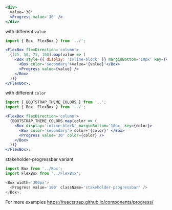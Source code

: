 ```jsx
<div>
  value='30'
  <Progress value='30' />
</div>
```

with different `value`

```jsx
import { Box, FlexBox } from '../';

<FlexBox flexDirection='column'>
  {[25, 50, 75, 100].map(value => (
    <Box style={{ display: 'inline-block' }} marginBottom='10px' key={value}>
      <Box color='secondary'>value='{value}'</Box>
      <Progress value={value} />
    </Box>
  ))}
</FlexBox>;
```

with different `color`

```jsx
import { BOOTSTRAP_THEME_COLORS } from '..';
import { Box, FlexBox } from '../';

<FlexBox flexDirection='column'>
  {BOOTSTRAP_THEME_COLORS.map(color => (
    <Box display='inline-block' marginBottom='10px' key={color}>
      <Box color='secondary'> color='{color}' </Box>
      <Progress value='30' color={color} />
    </Box>
  ))}
</FlexBox>;
```

stakeholder-progressbar variant

```js
import Box from '../Box';
import FlexBox from '../FlexBox';

<Box width='300px'>
  <Progress value='100' className='stakeholder-progressbar' />
</Box>;
```

For more examples https://reactstrap.github.io/components/progress/
